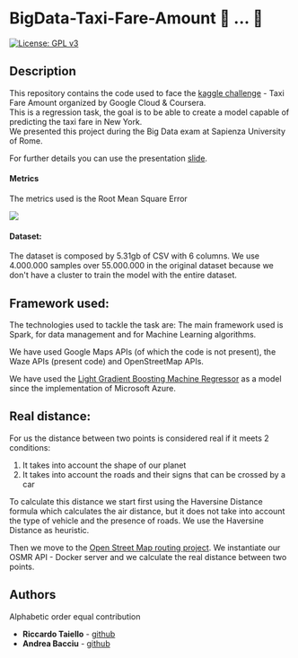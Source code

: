 
# BigData-Taxi-Fare-Amount 🚕 ... 🚕
[![License: GPL v3](https://img.shields.io/badge/-Sapienza%20University%20of%20Rome-red)](https://www.gnu.org/licenses/gpl-3.0)

## Description

This repository contains the code used to face the [kaggle challenge](https://www.kaggle.com/c/new-york-city-taxi-fare-prediction) - Taxi Fare Amount organized by Google Cloud & Coursera.<br>
This is a regression task, the goal is to be able to create a model capable of predicting the taxi fare in New York.<br>
We presented this project during the Big Data exam at Sapienza University of Rome.

For further details you can use the presentation [slide](Taxi_Fare_Amount_slide.pdf).


#### Metrics

The metrics used is the Root Mean Square Error

<img src="https://render.githubusercontent.com/render/math?math=RMSE = \sqrt{\frac{1}{n}\sum_{i=1}^{n}(y_{i} - \hat{y_{i}})^{2}}">

#### Dataset:

The dataset is composed by 5.31gb of CSV with 6 columns.
We use 4.000.000 samples over 55.000.000 in the original dataset because we don't have a cluster to train the model with the entire dataset.

## Framework used:

The technologies used to tackle the task are:
The main framework used is Spark, for data management and for Machine Learning algorithms.

We have used Google Maps APIs (of which the code is not present), the Waze APIs (present code) and OpenStreetMap APIs.

We have used the [Light Gradient Boosting Machine Regressor](https://github.com/Azure/mmlspark/blob/master/docs/lightgbm.md) as a model since the implementation of Microsoft Azure.

## Real distance:

For us the distance between two points is considered real if it meets 2 conditions:
1. It takes into account the shape of our planet
2. It takes into account the roads and their signs that can be crossed by a car

To calculate this distance we start first using the Haversine Distance formula which calculates the air distance, but it does not take into account the type of vehicle and the presence of roads. We use the Haversine Distance as heuristic.

Then we move to the [Open Street Map routing project](https://github.com/Project-OSRM/osrm-backend). We instantiate our OSMR API - Docker server and we calculate the real distance between two points.

## Authors

Alphabetic order equal contribution

*   **Riccardo Taiello**  - [github](https://github.com/riccardinho22)
*   **Andrea Bacciu**  - [github](https://github.com/andreabac3)

